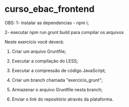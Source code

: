 # curso_ebac_frontend

OBS: 
1- instalar as dependencias - npm i;

2- executar npm run grunt build para compilar os arquivos


Neste exercício você deverá:

1) Criar um arquivo Gruntfile;

2) Executar a compilação do LESS;

3) Executar a compressão de código JavaScript;

4) Criar um branch chamada "exercicio_grunt";

5) Armazenar o arquivo Gruntfile nesta branch;

6) Enviar o link do repositório através da plataforma.
